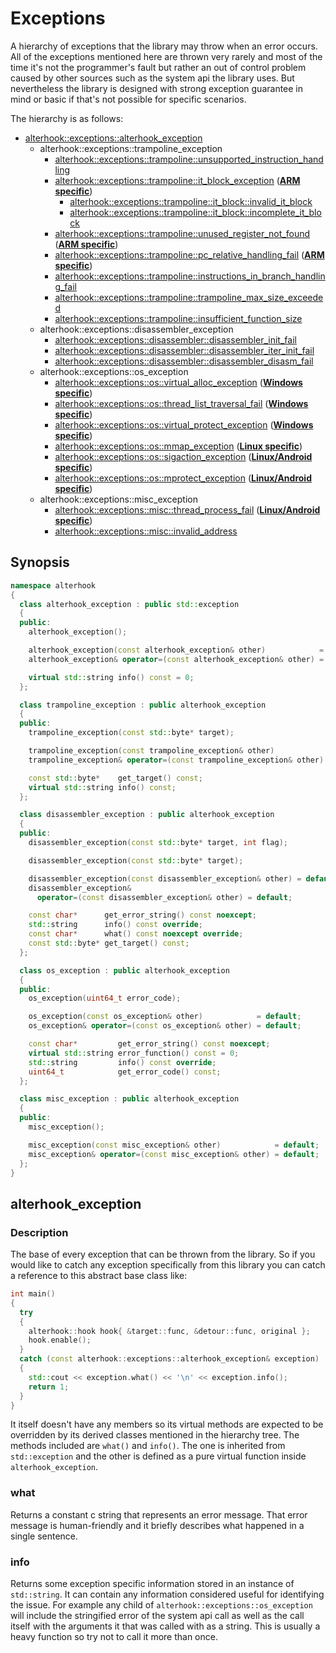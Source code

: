 # Exceptions
A hierarchy of exceptions that the library may throw when an error occurs. All of the exceptions mentioned here are thrown very rarely and most of the time it's not the programmer's fault but rather an out of control problem caused by other sources such as the system api the library uses. But nevertheless the library is designed with strong exception guarantee in mind or basic if that's not possible for specific scenarios.

The hierarchy is as follows:
- [alterhook::exceptions::alterhook_exception](#alterhook_exception)
    - alterhook::exceptions::trampoline_exception
        - [alterhook::exceptions::trampoline::unsupported_instruction_handling](../include/alterhook/exceptions.h#L91)
        - [alterhook::exceptions::trampoline::it_block_exception](../include/alterhook/exceptions.h#L107) (**<ins>ARM specific</ins>**)
            - [alterhook::exceptions::trampoline::it_block::invalid_it_block](../include/alterhook/exceptions.h#L134)
            - [alterhook::exceptions::trampoline::it_block::incomplete_it_block](../include/alterhook/exceptions.h#L149)
        - [alterhook::exceptions::trampoline::unused_register_not_found](../include/alterhook/exceptions.h#L166) (**<ins>ARM specific</ins>**)
        - [alterhook::exceptions::trampoline::pc_relative_handling_fail](../include/alterhook/exceptions.h#L178) (**<ins>ARM specific</ins>**)
        - [alterhook::exceptions::trampoline::instructions_in_branch_handling_fail](../include/alterhook/exceptions.h#L208)
        - [alterhook::exceptions::trampoline::trampoline_max_size_exceeded](../include/alterhook/exceptions.h#L220)
        - [alterhook::exceptions::trampoline::insufficient_function_size](../include/alterhook/exceptions.h#L236)
    - alterhook::exceptions::disassembler_exception
        - [alterhook::exceptions::disassembler::disassembler_init_fail](../include/alterhook/exceptions.h#L258)
        - [alterhook::exceptions::disassembler::disassembler_iter_init_fail](../include/alterhook/exceptions.h#L270)
        - [alterhook::exceptions::disassembler::disassembler_disasm_fail](../include/alterhook/exceptions.h#L282)
    - alterhook::exceptions::os_exception
        - [alterhook::exceptions::os::virtual_alloc_exception](../include/alterhook/exceptions.h#L299) (**<ins>Windows specific</ins>**)
        - [alterhook::exceptions::os::thread_list_traversal_fail](../include/alterhook/exceptions.h#L317) (**<ins>Windows specific</ins>**)
        - [alterhook::exceptions::os::virtual_protect_exception](../include/alterhook/exceptions.h#L333) (**<ins>Windows specific</ins>**)
        - [alterhook::exceptions::os::mmap_exception](../include/alterhook/exceptions.h#L352) (**<ins>Linux specific</ins>**)
        - [alterhook::exceptions::os::sigaction_exception](../include/alterhook/exceptions.h#L372) (**<ins>Linux/Android specific</ins>**)
        - [alterhook::exceptions::os::mprotect_exception](../include/alterhook/exceptions.h#L390) (**<ins>Linux/Android specific</ins>**)
    - alterhook::exceptions::misc_exception
        - [alterhook::exceptions::misc::thread_process_fail](../include/alterhook/exceptions.h#L413) (**<ins>Linux/Android specific</ins>**)
        - [alterhook::exceptions::misc::invalid_address](../include/alterhook/exceptions.h#L428)

## Synopsis
```cpp
namespace alterhook
{
  class alterhook_exception : public std::exception
  {
  public:
    alterhook_exception();

    alterhook_exception(const alterhook_exception& other)            = default;
    alterhook_exception& operator=(const alterhook_exception& other) = default;

    virtual std::string info() const = 0;
  };

  class trampoline_exception : public alterhook_exception
  {
  public:
    trampoline_exception(const std::byte* target);

    trampoline_exception(const trampoline_exception& other)            = default;
    trampoline_exception& operator=(const trampoline_exception& other) = default;

    const std::byte*    get_target() const;
    virtual std::string info() const;
  };

  class disassembler_exception : public alterhook_exception
  {
  public:
    disassembler_exception(const std::byte* target, int flag);

    disassembler_exception(const std::byte* target);

    disassembler_exception(const disassembler_exception& other) = default;
    disassembler_exception&
      operator=(const disassembler_exception& other) = default;

    const char*      get_error_string() const noexcept;
    std::string      info() const override;
    const char*      what() const noexcept override;
    const std::byte* get_target() const;
  };

  class os_exception : public alterhook_exception
  {
  public:
    os_exception(uint64_t error_code);

    os_exception(const os_exception& other)            = default;
    os_exception& operator=(const os_exception& other) = default;

    const char*         get_error_string() const noexcept;
    virtual std::string error_function() const = 0;
    std::string         info() const override;
    uint64_t            get_error_code() const;
  };

  class misc_exception : public alterhook_exception
  {
  public:
    misc_exception();

    misc_exception(const misc_exception& other)            = default;
    misc_exception& operator=(const misc_exception& other) = default;
  };
}
```
## alterhook_exception
### Description
The base of every exception that can be thrown from the library. So if you would like to catch any exception specifically from this library you can catch a reference to this abstract base class like:
```cpp
int main()
{
  try
  {
    alterhook::hook hook{ &target::func, &detour::func, original };
    hook.enable();
  }
  catch (const alterhook::exceptions::alterhook_exception& exception)
  {
    std::cout << exception.what() << '\n' << exception.info();
    return 1;
  }
}
```
It itself doesn't have any members so its virtual methods are expected to be overridden by its derived classes mentioned in the hierarchy tree. The methods included are `what()` and `info()`. The one is inherited from `std::exception` and the other is defined as a pure virtual function inside `alterhook_exception`.
### what
Returns a constant c string that represents an error message. That error message is human-friendly and it briefly describes what happened in a single sentence.
### info
Returns some exception specific information stored in an instance of `std::string`. It can contain any information considered useful for identifying the issue. For example any child of `alterhook::exceptions::os_exception` will include the stringified error of the system api call as well as the call itself with the arguments it that was called with as a string. This is usually a heavy function so try not to call it more than once.